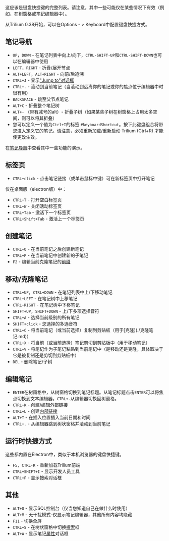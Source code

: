 这应该是键盘快捷键的完整列表。请注意，其中一些可能仅在某些情况下有效（例如，在树窗格或笔记编辑器中）。

从Trilium 0.38开始，可以在Options - > Keyboard中配置键盘快捷方式。

## 笔记导航

* `UP`，`DOWN` - 在笔记列表中向上/向下，`CTRL-SHIFT-UP`和`CTRL-SHIFT-DOWN`也可以在编辑器中使用
* `LEFT`，`RIGHT` - 折叠/展开节点
* `ALT+LEFT`，`ALT+RIGHT` - 向前/后追溯
* `CTRL+J` - 显示["Jump to"对话框](./笔记导航.md#跳转到笔记)
* `CTRL+.` - 滚动到当前笔记（当滚动到远离你的笔记或你的焦点位于编辑器中时很有用）
* `BACKSPACE` - 跳至父节点笔记
* `ALT+C` - 折叠整个笔记树
* `ALT+-` （带有减号的alt）- 折叠子树（如果某些子树在树窗格上占用太多空间，则可以将其折叠）
* 您可以定义一个值为`Ctrl+I`的标签 `#keyboardShortcut`。按下此键盘组合将带您进入定义它的笔记。请注意，必须重新加载/重新启动 Trilium (Ctrl+R) 才能使更改生效。

在[笔记导航](./笔记导航.md)中查看其中一些功能的演示。

## 标签页

* `CTRL+click` - 点击笔记链接（或单击鼠标中键）可在新标签页中打开笔记

仅在桌面版（electron版）中：

* `CTRL+T` - 打开空白标签页
* `CTRL+W` - 关闭活动标签页
* `CTRL+Tab` - 激活下一个标签页
* `CTRL+Shift+Tab` - 激活上一个标签页

## 创建笔记

* `CTRL+O` - 在当前笔记之后创建新笔记
* `CTRL+P` - 在当前笔记中创建新的子笔记
* `F2` - 编辑当前克隆笔记的[前缀](./树的概念.md#前缀)

## 移动/克隆笔记

* `CTRL+UP`，`CTRL+DOWN` - 在笔记列表中上/下移动笔记
* `CTRL+LEFT` - 在笔记树中上移笔记
* `CTRL+RIGHT` - 在笔记树中下移笔记
* `SHIFT+UP`，`SHIFT+DOWN` - 上/下多项选择音符
* `CTRL+A` - 选择当前级别的所有笔记
* `SHIFT+click` - 您选择的多选音符
* `CTRL+C` - 将当前笔记（或当前选择）复制到剪贴板（用于[克隆)(./克隆笔记.md)）
* `CTRL+X` - 将当前（或当前选择）笔记剪切到剪贴板中（用于移动笔记）
* `CTRL+V` - 将笔记作为子笔记粘贴到当前笔记中（是移动还是克隆，具体取决于它是被复制还是剪切到剪贴板中）
* `DEL` - 删除笔记/子树

## 编辑笔记

* `ENTER`在树窗格中，从树窗格切换到笔记标题。从笔记标题点击`ENTER`可以将焦点切换到文本编辑器。`CTRL+.`从编辑器切换回树窗格。
* `CTRL+K` - 创建/编辑[外部链接](./链接.md#外部链接)
* `CTRL+L` - 创建[内部链接](./链接.md#内部链接)
* `ALT+T` - 在插入位置插入当前日期和时间
* `CTRL+.` - 从编辑器跳到树状窗格并滚动到当前笔记

## 运行时快捷方式

这些都内置在Electron中，类似于本机浏览器的键盘快捷键。

* `F5`，`CTRL-R` - 重新加载Trilium前端
* `CTRL+SHIFT+I` - 显示开发人员工具
* `CTRL+F` - 显示搜索对话框

## 其他

* `ALT+O` - 显示SQL控制台（仅当您知道自己在做什么时使用）
* `ALT+M` - 无干扰模式-仅显示笔记编辑器，其他所有内容均隐藏
* `F11` - 切换全屏
* `CTRL+S` - 在树状窗格中切换[搜索](./搜索.md)框
* `ALT+A` - 显示笔记[属性](./属性.md)对话框
